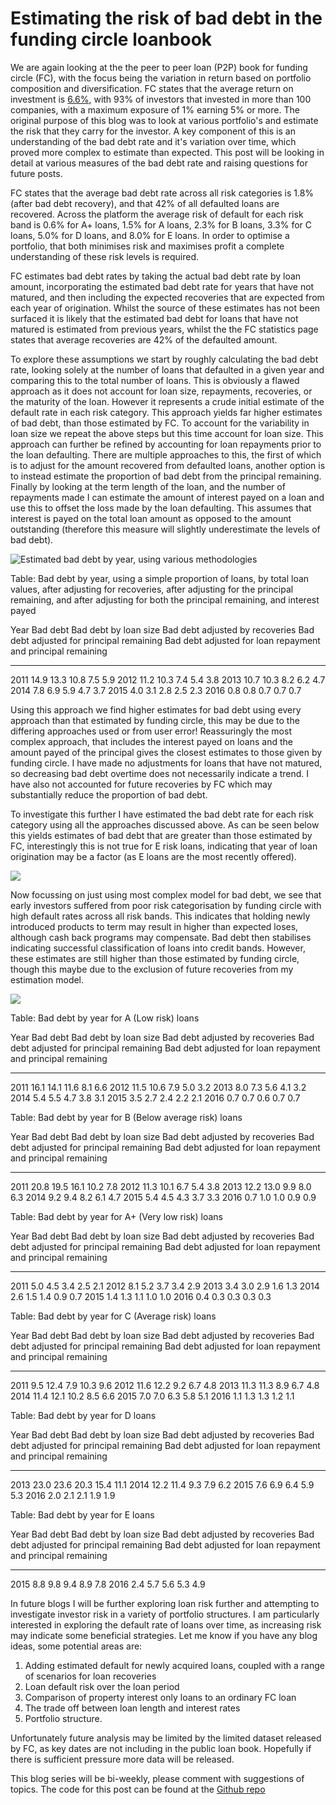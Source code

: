 # Estimating the risk of bad debt in the funding circle loanbook




We are again looking at the the peer to peer loan (P2P) book for funding circle (FC), with the focus being the variation in return based on portfolio composition and diversification. FC states that the average return on investment is [6.6%](https://www.fundingcircle.com/uk/statistics/),  with 93% of investors that invested in more than 100 companies, with a maximum exposure of 1% earning 5% or more. The original purpose of this blog was to look at various portfolio's and estimate the risk that they carry for the investor. A key component of this is an understanding of the bad debt rate and it's variation over time, which proved more complex to estimate than expected. This post will be looking in detail at various measures of the bad debt rate and raising questions for future posts.

FC states that the average bad debt rate across all risk categories is 1.8% (after bad debt recovery), and that 42% of all defaulted loans are recovered. Across the platform the average risk of default for each risk band is 0.6% for A+ loans,  1.5%	for A loans, 2.3% for B loans, 3.3% for C loans, 5.0% for D loans, and 8.0% for E loans. In order to optimise a portfolio, that both minimises risk and maximises profit a complete understanding of these risk levels is required.

FC estimates bad debt rates by taking the actual bad debt rate by loan amount, incorporating the estimated bad debt rate for years that have not matured, and then including the expected recoveries that are expected from each year of origination. Whilst the source of these estimates has not been surfaced it is likely that the estimated bad debt for loans that have not matured is estimated from previous years, whilst the the FC statistics page states that average recoveries are 42% of the defaulted amount. 

To explore these assumptions we start by roughly calculating the bad debt rate, looking solely at the number of loans that defaulted in a given year and comparing this to the total number of loans. This is obviously a flawed approach as it does not account for loan size, repayments, recoveries, or the maturity of the loan. However it represents a crude initial estimate of the default rate in each risk category. This approach yields far higher estimates of bad debt, than those estimated by FC. To account for the variability in loan size we repeat the above steps but this time account for loan size. This approach can further be refined by accounting for loan repayments prior to the loan defaulting. There are multiple approaches to this, the first of which is to adjust for the amount recovered from defaulted loans, another option is to instead estimate the proportion of bad debt from the principal remaining. Finally by looking at the term length of the loan, and the number of repayments made I can estimate the amount of interest payed on a loan and use this to offset the loss made by the loan defaulting. This assumes that interest is payed on the total loan amount as opposed to the amount outstanding (therefore this measure will slightly underestimate the levels of bad debt).







![Estimated bad debt by year, using various methodologies](blog_post_files/figure-html/estimate_loanbook_bad_debit-1.png)


Table: Bad debt by year, using a simple proportion of loans, by total loan values, after adjusting for recoveries, after adjusting for the principal remaining, and after adjusting for both the principal remaining, and interest payed

 Year   Bad debt   Bad debt by loan size   Bad debt adjusted by recoveries   Bad debt adjusted for principal remaining   Bad debt adjusted for loan repayment and principal remaining
-----  ---------  ----------------------  --------------------------------  ------------------------------------------  -------------------------------------------------------------
 2011       14.9                    13.3                              10.8                                         7.5                                                            5.9
 2012       11.2                    10.3                               7.4                                         5.4                                                            3.8
 2013       10.7                    10.3                               8.2                                         6.2                                                            4.7
 2014        7.8                     6.9                               5.9                                         4.7                                                            3.7
 2015        4.0                     3.1                               2.8                                         2.5                                                            2.3
 2016        0.8                     0.8                               0.7                                         0.7                                                            0.7


Using this approach we find higher estimates for bad debt using every approach than that estimated by funding circle, this may be due to the differing approaches used or from user error! Reassuringly the most complex approach, that includes the interest payed on loans and the amount payed of the principal gives the closest estimates to those given by funding circle. I have made no adjustments for loans that have not matured, so decreasing bad debt overtime does not necessarily indicate a trend. I have also not accounted for future recoveries by FC which may substantially reduce the proportion of bad debt. 


To investigate this further I have estimated the bad debt rate for each risk category using all the approaches discussed above. As can be seen below this yields estimates of bad debt that are greater than those estimated by FC, interestingly this is not true for E risk loans, indicating that year of loan origination may be a factor (as E loans are the most recently offered).



![](blog_post_files/figure-html/est_bad_rate_risk-1.png)<!-- -->

Now focussing on just using most complex model for bad debt, we see that early investors suffered from poor risk categorisation by funding circle with high default rates across all risk bands. This indicates that holding newly introduced products to term may result in higher than expected loses, although cash back programs may compensate. Bad debt then stabilises indicating successful classification of loans into credit bands. However, these estimates are still higher than those estimated by funding circle, though this maybe due to the exclusion of future recoveries from my estimation model.

![](blog_post_files/figure-html/est_bad_rate_risk_year-1.png)<!-- -->

Table: Bad debt by year for A (Low risk) loans

 Year   Bad debt   Bad debt by loan size   Bad debt adjusted by recoveries   Bad debt adjusted for principal remaining   Bad debt adjusted for loan repayment and principal remaining
-----  ---------  ----------------------  --------------------------------  ------------------------------------------  -------------------------------------------------------------
 2011       16.1                    14.1                              11.6                                         8.1                                                            6.6
 2012       11.5                    10.6                               7.9                                         5.0                                                            3.2
 2013        8.0                     7.3                               5.6                                         4.1                                                            3.2
 2014        5.4                     5.5                               4.7                                         3.8                                                            3.1
 2015        3.5                     2.7                               2.4                                         2.2                                                            2.1
 2016        0.7                     0.7                               0.6                                         0.7                                                            0.7


Table: Bad debt by year for B (Below average risk) loans

 Year   Bad debt   Bad debt by loan size   Bad debt adjusted by recoveries   Bad debt adjusted for principal remaining   Bad debt adjusted for loan repayment and principal remaining
-----  ---------  ----------------------  --------------------------------  ------------------------------------------  -------------------------------------------------------------
 2011       20.8                    19.5                              16.1                                        10.2                                                            7.8
 2012       11.3                    10.1                               6.7                                         5.4                                                            3.8
 2013       12.2                    13.0                               9.9                                         8.0                                                            6.3
 2014        9.2                     9.4                               8.2                                         6.1                                                            4.7
 2015        5.4                     4.5                               4.3                                         3.7                                                            3.3
 2016        0.7                     1.0                               1.0                                         0.9                                                            0.9


Table: Bad debt by year for A+ (Very low risk) loans

 Year   Bad debt   Bad debt by loan size   Bad debt adjusted by recoveries   Bad debt adjusted for principal remaining   Bad debt adjusted for loan repayment and principal remaining
-----  ---------  ----------------------  --------------------------------  ------------------------------------------  -------------------------------------------------------------
 2011        5.0                     4.5                               3.4                                         2.5                                                            2.1
 2012        8.1                     5.2                               3.7                                         3.4                                                            2.9
 2013        3.4                     3.0                               2.9                                         1.6                                                            1.3
 2014        2.6                     1.5                               1.4                                         0.9                                                            0.7
 2015        1.4                     1.3                               1.1                                         1.0                                                            1.0
 2016        0.4                     0.3                               0.3                                         0.3                                                            0.3


Table: Bad debt by year for C (Average risk) loans

 Year   Bad debt   Bad debt by loan size   Bad debt adjusted by recoveries   Bad debt adjusted for principal remaining   Bad debt adjusted for loan repayment and principal remaining
-----  ---------  ----------------------  --------------------------------  ------------------------------------------  -------------------------------------------------------------
 2011        9.5                    12.4                               7.9                                        10.3                                                            9.6
 2012       11.6                    12.2                               9.2                                         6.7                                                            4.8
 2013       11.3                    11.3                               8.9                                         6.7                                                            4.8
 2014       11.4                    12.1                              10.2                                         8.5                                                            6.6
 2015        7.0                     7.0                               6.3                                         5.8                                                            5.1
 2016        1.1                     1.3                               1.3                                         1.2                                                            1.1


Table: Bad debt by year for D loans

 Year   Bad debt   Bad debt by loan size   Bad debt adjusted by recoveries   Bad debt adjusted for principal remaining   Bad debt adjusted for loan repayment and principal remaining
-----  ---------  ----------------------  --------------------------------  ------------------------------------------  -------------------------------------------------------------
 2013       23.0                    23.6                              20.3                                        15.4                                                           11.1
 2014       12.2                    11.4                               9.3                                         7.9                                                            6.2
 2015        7.6                     6.9                               6.4                                         5.9                                                            5.3
 2016        2.0                     2.1                               2.1                                         1.9                                                            1.9


Table: Bad debt by year for E loans

 Year   Bad debt   Bad debt by loan size   Bad debt adjusted by recoveries   Bad debt adjusted for principal remaining   Bad debt adjusted for loan repayment and principal remaining
-----  ---------  ----------------------  --------------------------------  ------------------------------------------  -------------------------------------------------------------
 2015        8.8                     9.8                               9.4                                         8.9                                                            7.8
 2016        2.4                     5.7                               5.6                                         5.3                                                            4.9


In future blogs I will be further exploring loan risk further and attempting to investigate investor risk in a variety of portfolio structures. I am particularly interested in exploring the default rate of loans over time, as increasing risk may indicate some beneficial strategies. Let me know if you have any blog ideas, some potential areas are: 

1. Adding estimated default for newly acquired loans, coupled with a range of scenarios for loan recoveries
1. Loan default risk over the loan period
1. Comparison of property interest only loans to an ordinary FC loan
1. The trade off between loan length and interest rates
1. Portfolio structure.

Unfortunately future analysis may be limited by the limited dataset released by FC, as key dates are not including in the public loan book. Hopefully if there is sufficient pressure more data will be released.

This blog series will be bi-weekly, please comment with suggestions of topics. The code for this post can be found at the [Github repo](https://github.com/clapping-bunny/funding_circle)
